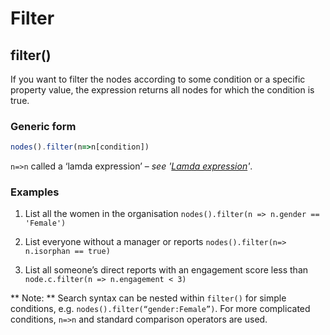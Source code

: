 # Filter
## filter()

If you want to filter the nodes according to some condition or a specific property value, the expression returns all nodes for which the condition is true.
### Generic form
```javascript
nodes().filter(n=>n[condition])
```
`n=>n` called a ‘lamda expression’ – *see '[Lamda expression](../chapter7/index.html)'*.

### Examples
1. List all the women in the organisation
`nodes().filter(n => n.gender == 'Female')`

2. List everyone without a manager or reports
`nodes().filter(n=> n.isorphan == true)`

3. List all someone’s direct reports with an engagement score less than `node.c.filter(n => n.engagement < 3)`

** Note: ** Search syntax can be nested within `filter()` for simple conditions, e.g. `nodes().filter(“gender:Female”)`. For more complicated conditions, `n=>n` and standard comparison operators are used.


